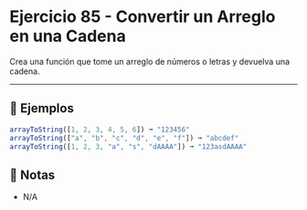 # Ejercicio 85 - Convertir un Arreglo en una Cadena

Crea una función que tome un arreglo de números o letras y devuelva una cadena.

---

## 🧪 Ejemplos

```javascript
arrayToString([1, 2, 3, 4, 5, 6]) ➞ "123456"
arrayToString(["a", "b", "c", "d", "e", "f"]) ➞ "abcdef"
arrayToString([1, 2, 3, "a", "s", "dAAAA"]) ➞ "123asdAAAA"
```

## 📝 Notas

- N/A

